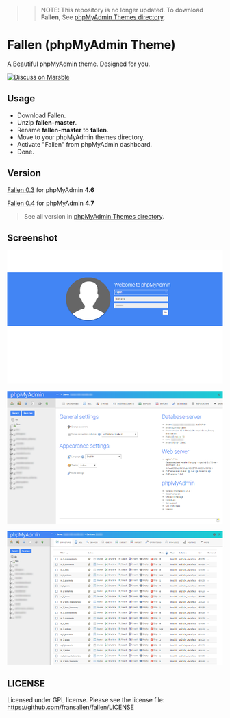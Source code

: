 >> NOTE: This repository is no longer updated. To download **Fallen**, See [phpMyAdmin Themes directory](https://www.phpmyadmin.net/themes/).

# Fallen (phpMyAdmin Theme)

A Beautiful phpMyAdmin theme. Designed for you.

<a href="https://on.marsble.com/8q" target="_blank"><img src="https://static.marsble.com/images/buttons/btn_discuss.png" alt="Discuss on Marsble"></a>

## Usage

* Download Fallen.
* Unzip **fallen-master**.
* Rename **fallen-master** to **fallen**.
* Move to your phpMyAdmin themes directory.
* Activate "Fallen" from phpMyAdmin dashboard.
* Done.

## Version

[Fallen 0.3](https://files.phpmyadmin.net/themes/fallen/0.3/fallen-0.3.zip) for phpMyAdmin **4.6**

[Fallen 0.4](https://files.phpmyadmin.net/themes/fallen/0.3/fallen-0.4.zip) for phpMyAdmin **4.7**

> See all version in [phpMyAdmin Themes directory](https://www.phpmyadmin.net/themes/).

## Screenshot

![Fallen login](screen-3.png)

![Fallen home](screen.png)

![Fallen DB](screen-2.png)

## LICENSE

Licensed under GPL license. Please see the license file: https://github.com/fransallen/fallen/LICENSE
